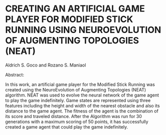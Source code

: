 # CREATING AN ARTIFICIAL GAME PLAYER FOR MODIFIED STICK RUNNING USING NEUROEVOLUTION OF AUGMENTING TOPOLOGIES (NEAT)
Aldrich S. Goco and Rozano S. Maniaol  

Abstract:  

In this work, an artificial game player for the Modified Stick Running was created using the NeuroEvolution of Augmenting Topologies (NEAT) algorithm. NEAT was used to evolve the neural network of the game agent to play the game indefinitely. Game states are represented using three features including the height and width of the nearest obstacle and also its distance to the game agent. The fitness of the agent is the combination of its score and traveled distance. After the Algorithm was run for 30 generations with a maximum scoring of 50 points, it has successfully created a game agent that could play the game indefinitely.
